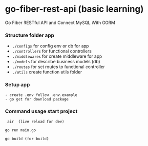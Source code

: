 # go-fiber-rest-api (basic learning)
Go Fiber RESTful API and Connect MySQL With GORM

### Structure folder app

- `./configs` for config env or db for app 
- `./controllers` for functional controllers
- `./middlewares` for create middleware for app 
- `./models`  for describe business models (db) 
- `./routes`  for set routes to functional controller
- `./utils` create function utils folder

### Setup app
```
- create .env follow .env.example
- go get for download package
```

### Command usage start project
```
 air  (live reload for dev)
```
```
go run main.go 
```
```
go build (for build)
```



